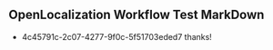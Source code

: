 ## OpenLocalization Workflow Test MarkDown
* 4c45791c-2c07-4277-9f0c-5f51703eded7 thanks!

<!--HONumber=Jul16_HO3-->


